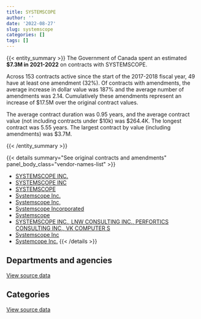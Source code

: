 ```yaml
---
title: SYSTEMSCOPE
author: ''
date: '2022-08-27'
slug: systemscope
categories: []
tags: []
---
```


<script src="/rmarkdown-libs/htmlwidgets/htmlwidgets.js"></script>
<link href="/rmarkdown-libs/datatables-css/datatables-crosstalk.css" rel="stylesheet" />
<script src="/rmarkdown-libs/datatables-binding/datatables.js"></script>
<script src="/rmarkdown-libs/jquery/jquery-3.6.0.min.js"></script>
<link href="/rmarkdown-libs/dt-core-bootstrap/css/dataTables.bootstrap.min.css" rel="stylesheet" />
<link href="/rmarkdown-libs/dt-core-bootstrap/css/dataTables.bootstrap.extra.css" rel="stylesheet" />
<script src="/rmarkdown-libs/dt-core-bootstrap/js/jquery.dataTables.min.js"></script>
<script src="/rmarkdown-libs/dt-core-bootstrap/js/dataTables.bootstrap.min.js"></script>
<link href="/rmarkdown-libs/crosstalk/css/crosstalk.min.css" rel="stylesheet" />
<script src="/rmarkdown-libs/crosstalk/js/crosstalk.min.js"></script>
<script src="/rmarkdown-libs/htmlwidgets/htmlwidgets.js"></script>
<link href="/rmarkdown-libs/datatables-css/datatables-crosstalk.css" rel="stylesheet" />
<script src="/rmarkdown-libs/datatables-binding/datatables.js"></script>
<script src="/rmarkdown-libs/jquery/jquery-3.6.0.min.js"></script>
<link href="/rmarkdown-libs/dt-core-bootstrap/css/dataTables.bootstrap.min.css" rel="stylesheet" />
<link href="/rmarkdown-libs/dt-core-bootstrap/css/dataTables.bootstrap.extra.css" rel="stylesheet" />
<script src="/rmarkdown-libs/dt-core-bootstrap/js/jquery.dataTables.min.js"></script>
<script src="/rmarkdown-libs/dt-core-bootstrap/js/dataTables.bootstrap.min.js"></script>
<link href="/rmarkdown-libs/crosstalk/css/crosstalk.min.css" rel="stylesheet" />
<script src="/rmarkdown-libs/crosstalk/js/crosstalk.min.js"></script>

{{< entity_summary >}}
The Government of Canada spent an estimated **\$7.3M in 2021-2022** on contracts with SYSTEMSCOPE.

Across 153 contracts active since the start of the 2017-2018 fiscal year, 49 have at least one amendment (32%). Of contracts with amendments, the average increase in dollar value was 187% and the average number of amendments was 2.14. Cumulatively these amendments represent an increase of \$17.5M over the original contract values.

The average contract duration was 0.95 years, and the average contract value (not including contracts under \$10k) was \$264.4K. The longest contract was 5.55 years. The largest contract by value (including amendments) was \$3.7M.

{{< /entity_summary >}}

{{< details summary="See original contracts and amendments" panel_body_class="vendor-names-list" >}}
- [SYSTEMSCOPE INC.](https://search.open.canada.ca/en/ct/?sort=contract_value_f%20desc&page=1&search_text=%22SYSTEMSCOPE%20INC.%22)
- [SYSTEMSCOPE INC](https://search.open.canada.ca/en/ct/?sort=contract_value_f%20desc&page=1&search_text=%22SYSTEMSCOPE%20INC%22)
- [SYSTEMSCOPE](https://search.open.canada.ca/en/ct/?sort=contract_value_f%20desc&page=1&search_text=%22SYSTEMSCOPE%22)
- [Systemscope Inc.](https://search.open.canada.ca/en/ct/?sort=contract_value_f%20desc&page=1&search_text=%22Systemscope%20Inc.%22)
- [Systemscope Inc,](https://search.open.canada.ca/en/ct/?sort=contract_value_f%20desc&page=1&search_text=%22Systemscope%20Inc%2c%22)
- [Systemscope Incorporated](https://search.open.canada.ca/en/ct/?sort=contract_value_f%20desc&page=1&search_text=%22Systemscope%20Incorporated%22)
- [Systemscope](https://search.open.canada.ca/en/ct/?sort=contract_value_f%20desc&page=1&search_text=%22Systemscope%22)
- [SYSTEMSCOPE INC., LNW CONSULTING INC., PERFORTICS CONSULTING INC., VK COMPUTER S](https://search.open.canada.ca/en/ct/?sort=contract_value_f%20desc&page=1&search_text=%22SYSTEMSCOPE%20INC.%2c%20LNW%20CONSULTING%20INC.%2c%20PERFORTICS%20CONSULTING%20INC.%2c%20VK%20COMPUTER%20S%22)
- [Systemscope Inc](https://search.open.canada.ca/en/ct/?sort=contract_value_f%20desc&page=1&search_text=%22Systemscope%20Inc%22)
- [Systemcope Inc.](https://search.open.canada.ca/en/ct/?sort=contract_value_f%20desc&page=1&search_text=%22Systemcope%20Inc.%22)
{{< /details >}}

## Departments and agencies

<div id="htmlwidget-1" style="width:100%;height:auto;" class="datatables html-widget"></div>
<script type="application/json" data-for="htmlwidget-1">{"x":{"style":"bootstrap","filter":"none","vertical":false,"data":[["<a href=\"/departments/aafc-aac/\">Agriculture and Agri-Food Canada<\/a>","<a href=\"/departments/atssc-scdata/\">Administrative Tribunals Support Service of Canada<\/a>","<a href=\"/departments/cbsa-asfc/\">Canada Border Services Agency<\/a>","<a href=\"/departments/cfia-acia/\">Canadian Food Inspection Agency<\/a>","<a href=\"/departments/cic/\">Immigration, Refugees and Citizenship Canada<\/a>","<a href=\"/departments/cra-arc/\">Canada Revenue Agency<\/a>","<a href=\"/departments/crtc/\">Canadian Radio-television and Telecommunications Commission<\/a>","<a href=\"/departments/csa-asc/\">Canadian Space Agency<\/a>","<a href=\"/departments/cta-otc/\">Canadian Transportation Agency<\/a>","<a href=\"/departments/dfatd-maecd/\">Global Affairs Canada<\/a>","<a href=\"/departments/dfo-mpo/\">Fisheries and Oceans Canada<\/a>","<a href=\"/departments/dnd-mdn/\">National Defence<\/a>","<a href=\"/departments/ec/\">Environment and Climate Change Canada<\/a>","<a href=\"/departments/esdc-edsc/\">Employment and Social Development Canada<\/a>","<a href=\"/departments/fin/\">Department of Finance Canada<\/a>","<a href=\"/departments/hc-sc/\">Health Canada<\/a>","<a href=\"/departments/ic/\">Innovation, Science and Economic Development Canada<\/a>","<a href=\"/departments/infc/\">Infrastructure Canada<\/a>","<a href=\"/departments/irb-cisr/\">Immigration and Refugee Board of Canada<\/a>","<a href=\"/departments/isc-sac/\">Indigenous Services Canada<\/a>","<a href=\"/departments/jus/\">Department of Justice Canada<\/a>","<a href=\"/departments/nrc-cnrc/\">National Research Council Canada<\/a>","<a href=\"/departments/nrcan-rncan/\">Natural Resources Canada<\/a>","<a href=\"/departments/nserc-crsng/\">Natural Sciences and Engineering Research Council of Canada<\/a>","<a href=\"/departments/pc/\">Parks Canada<\/a>","<a href=\"/departments/pch/\">Canadian Heritage<\/a>","<a href=\"/departments/phac-aspc/\">Public Health Agency of Canada<\/a>","<a href=\"/departments/ppsc-sppc/\">Public Prosecution Service of Canada<\/a>","<a href=\"/departments/psc-cfp/\">Public Service Commission of Canada<\/a>","<a href=\"/departments/pwgsc-tpsgc/\">Public Services and Procurement Canada<\/a>","<a href=\"/departments/rcmp-grc/\">Royal Canadian Mounted Police<\/a>","<a href=\"/departments/ssc-spc/\">Shared Services Canada<\/a>","<a href=\"/departments/tbs-sct/\">Treasury Board of Canada Secretariat<\/a>","<a href=\"/departments/tc/\">Transport Canada<\/a>","<a href=\"/departments/wage/\">Department for Women and Gender Equality<\/a>"],[877637.1,54291.95,null,449939.56,null,211875,10170,null,24860,16276.2,156381.8,233135.67,84457.91,444880.24,270848.5,247357,1070099.46,178992,null,null,88603.84,14452.24,96809.37,null,225162.81,24860,null,null,586999.4,null,19611.28,null,70564.5,705990.92,null],[1217022.04,null,94291.66,422873.2,null,139622.37,null,null,null,170320.46,12641.31,27500,197191.71,156580.94,null,39860.75,1081185.55,142380,225786.68,14496.16,42491.1,171489.28,268425.99,null,36750,null,39776,126340.95,null,null,null,24747,183622.82,761326.03,39953.81],[1235162.24,null,570877.3,157643.14,98253.5,283123.13,null,60500.33,null,413991.14,145046.8,39776,242097.38,162225.24,null,null,996664.04,221257.39,97093.07,51369.9,42375,null,4400.43,56982.41,null,null,null,75929.05,null,39776,null,37290,39550,79523.75,null],[1432577.12,null,1726933.46,618949.98,99993.7,289962.28,null,98144.99,null,341533.64,null,null,124870.03,456036.41,null,null,976393.05,685006,null,18014.65,null,null,null,199986.33,null,null,null,null,null,null,null,158444.86,17927.62,null,34492.5]],"container":"<table class=\"table table-striped table-hover row-border order-column display\">\n  <thead>\n    <tr>\n      <th>Department<\/th>\n      <th>2018-2019<\/th>\n      <th>2019-2020<\/th>\n      <th>2020-2021<\/th>\n      <th>2021-2022<\/th>\n    <\/tr>\n  <\/thead>\n<\/table>","options":{"order":[[4,"desc"]],"pageLength":10,"autoWidth":true,"columnDefs":[{"targets":1,"render":"function(data, type, row, meta) {\n    return type !== 'display' ? data : DTWidget.formatCurrency(data, \"$\", 2, 3, \",\", \".\", true, null);\n  }"},{"targets":2,"render":"function(data, type, row, meta) {\n    return type !== 'display' ? data : DTWidget.formatCurrency(data, \"$\", 2, 3, \",\", \".\", true, null);\n  }"},{"targets":3,"render":"function(data, type, row, meta) {\n    return type !== 'display' ? data : DTWidget.formatCurrency(data, \"$\", 2, 3, \",\", \".\", true, null);\n  }"},{"targets":4,"render":"function(data, type, row, meta) {\n    return type !== 'display' ? data : DTWidget.formatCurrency(data, \"$\", 2, 3, \",\", \".\", true, null);\n  }"},{"width":"16%","targets":[1,2,3,4]},{"className":"dt-right","targets":[1,2,3,4]}],"orderClasses":false}},"evals":["options.columnDefs.0.render","options.columnDefs.1.render","options.columnDefs.2.render","options.columnDefs.3.render"],"jsHooks":[]}</script>
<p class="text-right">
<a href="https://github.com/GoC-Spending/contracts-data/tree/main/data/out/vendors/systemscope/summary_by_fiscal_year_by_department.csv" class="source-data-link btn btn-link">View source data</a>
</p>

## Categories

<div id="htmlwidget-2" style="width:100%;height:auto;" class="datatables html-widget"></div>
<script type="application/json" data-for="htmlwidget-2">{"x":{"style":"bootstrap","filter":"none","vertical":false,"data":[["<a href=\"/categories/1_facilities_and_construction/\">Facilities and construction<\/a>","<a href=\"/categories/2_professional_services/\">Professional services<\/a>","<a href=\"/categories/3_information_technology/\">Information technology<\/a>"],[233135.67,2897948.3,3033172.77],[111393.03,2905256.28,2620026.49],[115161.97,2660405.87,2375339.41],[null,4434172.79,2845093.84]],"container":"<table class=\"table table-striped table-hover row-border order-column display\">\n  <thead>\n    <tr>\n      <th>Category<\/th>\n      <th>2018-2019<\/th>\n      <th>2019-2020<\/th>\n      <th>2020-2021<\/th>\n      <th>2021-2022<\/th>\n    <\/tr>\n  <\/thead>\n<\/table>","options":{"order":[[4,"desc"]],"dom":"t","pageLength":30,"autoWidth":true,"columnDefs":[{"targets":1,"render":"function(data, type, row, meta) {\n    return type !== 'display' ? data : DTWidget.formatCurrency(data, \"$\", 2, 3, \",\", \".\", true, null);\n  }"},{"targets":2,"render":"function(data, type, row, meta) {\n    return type !== 'display' ? data : DTWidget.formatCurrency(data, \"$\", 2, 3, \",\", \".\", true, null);\n  }"},{"targets":3,"render":"function(data, type, row, meta) {\n    return type !== 'display' ? data : DTWidget.formatCurrency(data, \"$\", 2, 3, \",\", \".\", true, null);\n  }"},{"targets":4,"render":"function(data, type, row, meta) {\n    return type !== 'display' ? data : DTWidget.formatCurrency(data, \"$\", 2, 3, \",\", \".\", true, null);\n  }"},{"width":"16%","targets":[1,2,3,4]},{"className":"dt-right","targets":[1,2,3,4]}],"orderClasses":false,"lengthMenu":[10,25,30,50,100]}},"evals":["options.columnDefs.0.render","options.columnDefs.1.render","options.columnDefs.2.render","options.columnDefs.3.render"],"jsHooks":[]}</script>
<p class="text-right">
<a href="https://github.com/GoC-Spending/contracts-data/tree/main/data/out/vendors/systemscope/summary_by_fiscal_year_by_category.csv" class="source-data-link btn btn-link">View source data</a>
</p>
